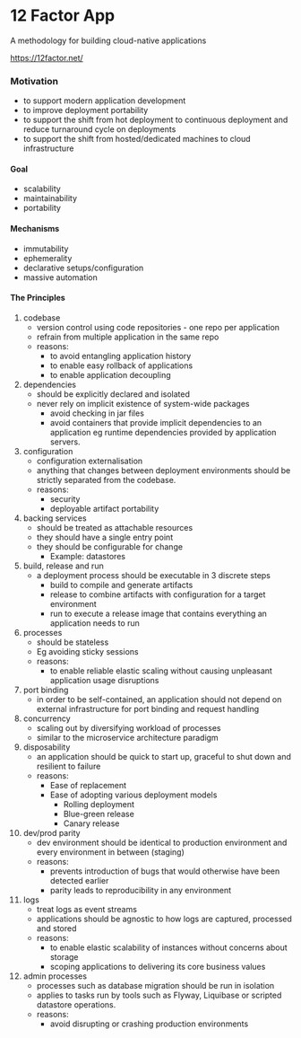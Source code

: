 # 12 Factor App

A methodology for building cloud-native applications

https://12factor.net/


### Motivation

- to support modern application development
- to improve deployment portability
- to support the shift from hot deployment to continuous deployment and reduce turnaround cycle on deployments
- to support the shift from hosted/dedicated machines to cloud infrastructure

#### Goal

- scalability
- maintainability
- portability

#### Mechanisms

- immutability
- ephemerality
- declarative setups/configuration
- massive automation

#### The Principles

1. codebase
	- version control using code repositories - one repo per application
	- refrain from multiple application in the same repo
	- reasons:
		- to avoid entangling application history
		- to enable easy rollback of applications
		- to enable application decoupling
2. dependencies
	- should be explicitly declared and isolated
	- never rely on implicit existence of system-wide packages
    	- avoid checking in jar files
    	- avoid containers that provide implicit dependencies to an application eg runtime dependencies provided by application servers.
3. configuration
   - configuration externalisation
   - anything that changes between deployment environments should be strictly separated from the codebase.
   - reasons:
     - security
     - deployable artifact portability
4. backing services
   - should be treated as attachable resources
   - they should have a single entry point
   - they should be configurable for change
     - Example: datastores
5. build, release and run
    - a deployment process should be executable in 3 discrete steps
      - build to compile and generate artifacts
      - release to combine artifacts with configuration for a target environment
      - run to execute a release image that contains everything an application needs to run
6. processes
    - should be stateless
    - Eg avoiding sticky sessions
    - reasons:
      - to enable reliable elastic scaling without causing unpleasant application usage disruptions
7. port binding
    - in order to be self-contained, an application should not depend on external infrastructure for port binding and request handling
8. concurrency
    - scaling out by diversifying workload of processes
    - similar to the microservice architecture paradigm
9. disposability
    - an application should be quick to start up, graceful to shut down and resilient to failure
    - reasons:
      - Ease of replacement
      - Ease of adopting various deployment models
        - Rolling deployment
        - Blue-green release
        - Canary release
10. dev/prod parity
    - dev environment should be identical to production environment and every environment in between (staging)
    - reasons:
      - prevents introduction of bugs that would otherwise have been detected earlier
      - parity leads to reproducibility in any environment
11. logs
    - treat logs as event streams
    - applications should be agnostic to how logs are captured, processed and stored
    - reasons:
      - to enable elastic scalability of instances without concerns about storage
      - scoping applications to delivering its core business values
12. admin processes
      - processes such as database migration should be run in isolation
      - applies to tasks run by tools such as Flyway, Liquibase or scripted datastore operations.
      - reasons:
        - avoid disrupting or crashing production environments
